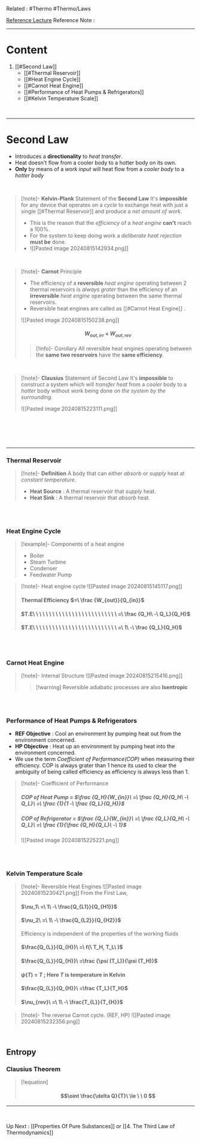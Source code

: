 Related : #Thermo #Thermo/Laws 

[Reference Lecture](file:///E:%5CAcademics%5CSEM%203%5CME1823-Fundamentals%20of%20Engineering%20Thermodynamics%20and%20Applications%5CLecture%20Video%5CLec%2005%20-%20Laws%20of%20Thermodynamics%20-%20Episode%202.m4v)
Reference Note : 
<br>

---
# Content
1. [[#Second Law]]
	- [[#Thermal Reservoir]]
	- [[#Heat Engine Cycle]]
	- [[#Carnot Heat Engine]]
	- [[#Performance of Heat Pumps & Refrigerators]]
	- [[#Kelvin Temperature Scale]]

<br>

****
# Second Law
- Introduces a **directionality** to *heat transfer*.
- Heat doesn't flow from a cooler body to a hotter body on its own.
- **Only** by means of a *work input* will heat flow from a *cooler body* to a *hotter body*

<br>

>[!note]- **Kelvin-Plank** Statement of the **Second Law**
>It's **impossible** for any device that operates on a *cycle* to exchange heat with just a single [[#Thermal Reservoir]] and produce a *net amount of work*.
>
>- This is the reason that the *efficiency* of a *heat engine* **can't** reach a 100%.
>- For the system to keep doing work a *deliberate heat rejection* **must be** done.
>-  ![[Pasted image 20240815142934.png]]

<br>

>[!note]- **Carnot** Principle
>- The efficiency of a **reversible** *heat engine* operating between 2 thermal reservoirs is *always grater* than the efficiency of an **irreversible** *heat engine* operating between the same thermal reservoirs.
>- Reversible heat engines are called as [[#Carnot Heat Engine]] .
>
>![[Pasted image 20240815150238.png]]
>#### $$W_{out,irr}\ <\ W_{out,rev}$$
>
>>[!info]- Corollary
>>All reversible heat engines operating between the **same two reservoirs** have the **same efficiency**.

<br>

>[!note]- **Clausius** Statement of Second Law
> It's **impossible** to construct a system which will *transfer heat* from a *cooler* body to a *hotter* body without *work* being done *on the system by the surrounding*.
> 
> ![[Pasted image 20240815223111.png]]

<br>
<br>
<br>
<br>

****
### Thermal Reservoir
>[!note]- **Definition**
>A body that can either *absorb* or *supply* heat at *constant temperature*.
>- **Heat Source** : A thermal reservoir that *supply* heat.
>- **Heat Sink** : A thermal reservoir that *absorb* heat.

<br>
<br>

### Heat Engine Cycle
>[!example]- Components of a heat engine
>- Boiler  
>- Steam Turbine
>- Condenser
>- Feedwater Pump

>[!note]- Heat engine cycle
>![[Pasted image 20240815145117.png]]
>#### Thermal Efficiency $=\ \frac {W_{out}}{Q_{in}}$
>#### $T.E\ \ \ \ \ \ \ \ \ \ \ \ \ \ \ \ \ \ \ \ \ \ \ \ \ \ =\ \frac {Q_H\ -\ Q_L}{Q_H}$
>#### $T.E\ \ \ \ \ \ \ \ \ \ \ \ \ \ \ \ \ \ \ \ \ \ \ \ \ \ =\ 1\ -\ \frac {Q_L}{Q_H}$

<br>
<br>

### Carnot Heat Engine
>[!note]- Internal Structure
>![[Pasted image 20240815215416.png]]
>
>>[!warning] Reversible adiabatic processes are also **Isentropic**

<br>
<br>

### Performance of Heat Pumps & Refrigerators 
- **REF Objective** : Cool an environment by pumping heat out from the environment concerned.
- **HP Objective** : Heat up an environment by pumping heat into the environment concerned.
- We use the term *Coefficient of Performance(COP)* when measuring their efficiency. COP is always grater than 1 hence its used to clear the ambiguity of being called efficiency as efficiency is always less than 1.

>[!note]- Coefficient of Performance
>##### COP of Heat Pump = $\frac {Q_H}{W_{in}}\ =\ \frac {Q_H}{Q_H\ -\ Q_L}\ =\ \frac {1}{1 -\ \frac {Q_L}{Q_H}}$
>
>##### COP of Refrigerator = $\frac {Q_L}{W_{in}}\ =\ \frac {Q_L}{Q_H\ -\ Q_L}\ =\ \frac {1}{\frac {Q_H}{Q_L}\ -\ 1}$
>
>![[Pasted image 20240815225221.png]]

<br>
<br>

### Kelvin Temperature Scale
>[!note]- Reversible Heat Engines
>![[Pasted image 20240815230421.png]]
>From the First Law,
>#### $\nu_1\ =\ 1\ -\ \frac{Q_{L1}}{Q_{H1}}$
>#### $\nu_2\ =\ 1\ -\ \frac{Q_{L2}}{Q_{H2}}$
>
>Efficiency is independent of the properties of the working fluids
>#### $\frac{Q_{L}}{Q_{H}}\ =\ f(\ T_H, T_L\ )$
>
>#### $\frac{Q_{L}}{Q_{H}}\ =\frac {\psi (T_L)}{\psi (T_H)}$
>
>#### $\psi (T)\ =\ T$ ; Here *T* is temperature in **Kelvin** 
>
>#### $\frac{Q_{L}}{Q_{H}}\ =\frac {T_L}{T_H}$
>
>#### $\nu_{rev}\ =\ 1\ -\ \frac{T_{L}}{T_{H}}$

>[!note]- The reverse Carnot cycle. (REF, HP)
>  ![[Pasted image 20240815232356.png]]

<br>

## Entropy
### Clausius Theorem

> [!equation]
> #### $$\oint \frac{\delta Q}{T}\ \le \ \ 0 $$






****

<br>

Up Next : [[Properties Of Pure Substances]]  or  [[4. The Third Law of Thermodynamics]]

